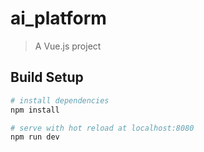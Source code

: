 # ai_platform

> A Vue.js project

## Build Setup

``` bash
# install dependencies
npm install

# serve with hot reload at localhost:8080
npm run dev


